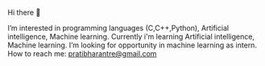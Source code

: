 Hi there 👋

I’m interested in programming languages (C,C++,Python), Artificial intelligence, Machine learning. Currently i'm learning Artificial intelligence, Machine learning. I’m looking for opportunity in machine learning as intern. How to reach me: pratibharantre@gmail.com
